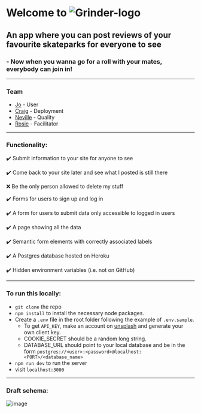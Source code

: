 # Welcome to ![Grinder-logo](https://user-images.githubusercontent.com/54359248/116686238-71485680-a9ab-11eb-9fcd-4bbc2fc84d75.png)

## An app where you can post reviews of your favourite skateparks for everyone to see
### - Now when you wanna go for a roll with your mates, everybody can join in!

<hr>

### Team

- [Jo](https://github.com/jamdelion) - User
- [Craig](https://github.com/tiarama) - Deployment
- [Neville](https://github.com/ByteSizedIT) - Quality
- [Rosie](https://github.com/rosie-odonnell) - Facilitator

<hr>

### Functionality:

✔️ Submit information to your site for anyone to see 

✔️ Come back to your site later and see what I posted is still there 

:x: Be the only person allowed to delete my stuff 

✔️ Forms for users to sign up and log in

✔️ A form for users to submit data only accessible to logged in users 

✔️ A page showing all the data 

✔️ Semantic form elements with correctly associated labels 

✔️ A Postgres database hosted on Heroku 

✔️ Hidden environment variables (i.e. not on GitHub) 

---

### To run this locally:

- `git clone` the repo
- `npm install` to install the necessary node packages.
- Create a `.env` file in the root folder following the example of `.env.sample`.
    - To get `API_KEY`, make an account on [unsplash](https://unsplash.com/developers) and generate your own client key.
    - COOKIE_SECRET should be a random long string.
    - DATABASE_URL should point to your local database and be in the form `postgres://<user>:<password>@localhost:<PORT>/<database_name>`
- `npm run dev` to run the server
- visit `localhost:3000`

---

### Draft schema:

![image](https://user-images.githubusercontent.com/31373245/116393757-f3087a80-a819-11eb-8cbc-53a3bc17401a.png)
